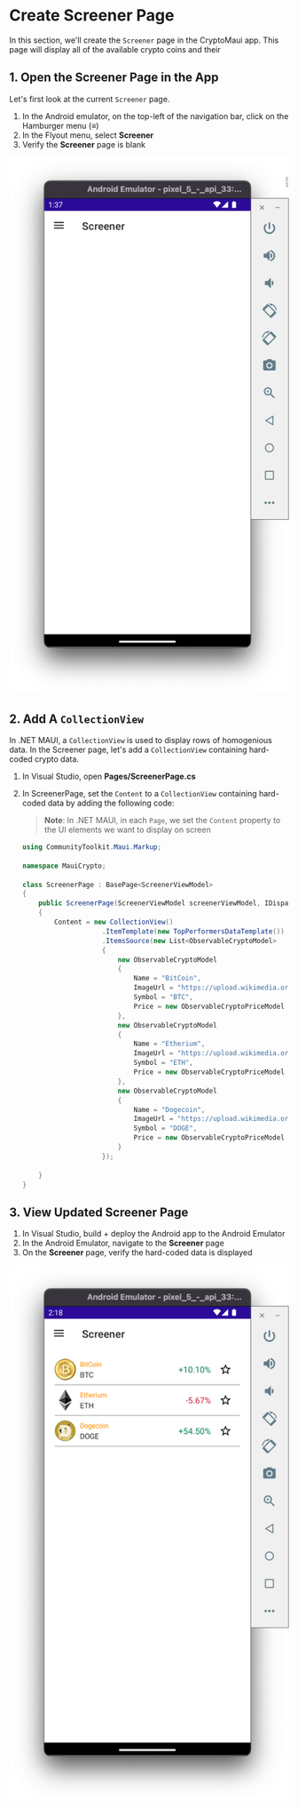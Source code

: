 # Create Screener Page

In this section, we'll create the `Screener` page in the CryptoMaui app. This page will display all of the available crypto coins and their 

## 1. Open the Screener Page in the App

Let's first look at the current `Screener` page.

1. In the Android emulator, on the top-left of the navigation bar, click on the Hamburger menu (**≡**)
2. In the Flyout menu, select **Screener**
3. Verify the **Screener** page is blank

![Blank Screener Page](../images/blank_screener_page.png)

## 2. Add A `CollectionView`

In .NET MAUI, a `CollectionView` is used to display rows of homogenious data. In the Screener page, let's add a `CollectionView` containing hard-coded crypto data.

1. In Visual Studio, open **Pages/ScreenerPage.cs**
2. In ScreenerPage, set the `Content` to a `CollectionView` containing hard-coded data by adding the following code:
    > **Note**: In .NET MAUI, in each `Page`, we set the `Content` property to the UI elements we want to display on screen

    ```cs
    using CommunityToolkit.Maui.Markup;

    namespace MauiCrypto;

    class ScreenerPage : BasePage<ScreenerViewModel>
    {
        public ScreenerPage(ScreenerViewModel screenerViewModel, IDispatcher dispatcher) : base(screenerViewModel, dispatcher, "Screener", false)
        {
            Content = new CollectionView()
                        .ItemTemplate(new TopPerformersDataTemplate())
                        .ItemsSource(new List<ObservableCryptoModel>
                        {
                            new ObservableCryptoModel
                            {
                                Name = "BitCoin",
                                ImageUrl = "https://upload.wikimedia.org/wikipedia/commons/5/50/Bitcoin.png",
                                Symbol = "BTC",
                                Price = new ObservableCryptoPriceModel { Change24Hour = 0.101 }
                            },
                            new ObservableCryptoModel
                            {
                                Name = "Etherium",
                                ImageUrl = "https://upload.wikimedia.org/wikipedia/commons/thumb/0/05/Ethereum_logo_2014.svg/471px-Ethereum_logo_2014.svg.png",
                                Symbol = "ETH",
                                Price = new ObservableCryptoPriceModel { Change24Hour = -0.0567 }
                            },
                            new ObservableCryptoModel
                            {
                                Name = "Dogecoin",
                                ImageUrl = "https://upload.wikimedia.org/wikipedia/en/d/d0/Dogecoin_Logo.png",
                                Symbol = "DOGE",
                                Price = new ObservableCryptoPriceModel { Change24Hour = 0.545 }
                            }
                        });

        }
    }
    ```

## 3. View Updated Screener Page

1. In Visual Studio, build + deploy the Android app to the Android Emulator
2. In the Android Emulator, navigate to the **Screener** page
3. On the **Screener** page, verify the hard-coded data is displayed

![Hard Coded Data on Screener Page](../images/screenerpage_hardcoded_data.png)
